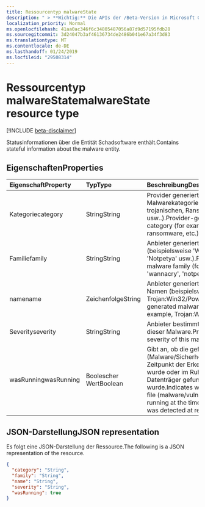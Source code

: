 ```yaml
---
title: Ressourcentyp malwareState
description: " > **Wichtig:** Die APIs der /Beta-Version in Microsoft Graph befinden sich in der Vorschau und können Änderungen unterliegen. Die Verwendung dieser APIs in Produktionsanwendungen wird nicht unterstützt."
localization_priority: Normal
ms.openlocfilehash: 41aa0ac346f6c34805487056a87d9d57195fdb28
ms.sourcegitcommit: 3d24047b3af46136734de2486b041e67a34f3d83
ms.translationtype: MT
ms.contentlocale: de-DE
ms.lasthandoff: 01/24/2019
ms.locfileid: "29508314"
---
```

# <a name="malwarestate-resource-type"></a><span data-ttu-id="606f8-104">Ressourcentyp malwareState</span><span class="sxs-lookup"><span data-stu-id="606f8-104">malwareState resource type</span></span>

 [!INCLUDE [beta-disclaimer](../../includes/beta-disclaimer.md)]

<span data-ttu-id="606f8-105">Statusinformationen über die Entität Schadsoftware enthält.</span><span class="sxs-lookup"><span data-stu-id="606f8-105">Contains stateful information about the malware entity.</span></span>

## <a name="properties"></a><span data-ttu-id="606f8-106">Eigenschaften</span><span class="sxs-lookup"><span data-stu-id="606f8-106">Properties</span></span>

| <span data-ttu-id="606f8-107">Eigenschaft</span><span class="sxs-lookup"><span data-stu-id="606f8-107">Property</span></span>   | <span data-ttu-id="606f8-108">Typ</span><span class="sxs-lookup"><span data-stu-id="606f8-108">Type</span></span>|<span data-ttu-id="606f8-109">Beschreibung</span><span class="sxs-lookup"><span data-stu-id="606f8-109">Description</span></span>|
|:---------------|:--------|:----------|
|<span data-ttu-id="606f8-110">Kategorie</span><span class="sxs-lookup"><span data-stu-id="606f8-110">category</span></span>|<span data-ttu-id="606f8-111">String</span><span class="sxs-lookup"><span data-stu-id="606f8-111">String</span></span>|<span data-ttu-id="606f8-112">Provider generierten Malwarekategorie (beispielsweise trojanischen, Ransomware usw..).</span><span class="sxs-lookup"><span data-stu-id="606f8-112">Provider-generated malware category (for example, trojan, ransomware, etc.).</span></span>|
|<span data-ttu-id="606f8-113">Familie</span><span class="sxs-lookup"><span data-stu-id="606f8-113">family</span></span>|<span data-ttu-id="606f8-114">String</span><span class="sxs-lookup"><span data-stu-id="606f8-114">String</span></span>|<span data-ttu-id="606f8-115">Anbieter generierte Malware-Familie (beispielsweise 'Wannacry', 'Notpetya' usw.).</span><span class="sxs-lookup"><span data-stu-id="606f8-115">Provider-generated malware family (for example, 'wannacry', 'notpetya', etc.).</span></span>|
|<span data-ttu-id="606f8-116">name</span><span class="sxs-lookup"><span data-stu-id="606f8-116">name</span></span>|<span data-ttu-id="606f8-117">Zeichenfolge</span><span class="sxs-lookup"><span data-stu-id="606f8-117">String</span></span>|<span data-ttu-id="606f8-118">Anbieter generierte Malware variant Namen (beispielsweise Trojan:Win32/Powessere.H).</span><span class="sxs-lookup"><span data-stu-id="606f8-118">Provider-generated malware variant name (for example, Trojan:Win32/Powessere.H).</span></span>|
|<span data-ttu-id="606f8-119">Severity</span><span class="sxs-lookup"><span data-stu-id="606f8-119">severity</span></span>|<span data-ttu-id="606f8-120">String</span><span class="sxs-lookup"><span data-stu-id="606f8-120">String</span></span>|<span data-ttu-id="606f8-121">Anbieter bestimmt Schweregrad dieser Malware.</span><span class="sxs-lookup"><span data-stu-id="606f8-121">Provider-determined severity of this malware.</span></span>|
|<span data-ttu-id="606f8-122">wasRunning</span><span class="sxs-lookup"><span data-stu-id="606f8-122">wasRunning</span></span>|<span data-ttu-id="606f8-123">Boolescher Wert</span><span class="sxs-lookup"><span data-stu-id="606f8-123">Boolean</span></span>|<span data-ttu-id="606f8-124">Gibt an, ob die gefundene Datei (Malware/Sicherheitsrisiko) zum Zeitpunkt der Erkennung ausgeführt wurde oder im Ruhezustand auf dem Datenträger gefunden wurde.</span><span class="sxs-lookup"><span data-stu-id="606f8-124">Indicates whether the detected file (malware/vulnerability) was running at the time of detection or was detected at rest on the disk.</span></span>|

## <a name="json-representation"></a><span data-ttu-id="606f8-125">JSON-Darstellung</span><span class="sxs-lookup"><span data-stu-id="606f8-125">JSON representation</span></span>

<span data-ttu-id="606f8-126">Es folgt eine JSON-Darstellung der Ressource.</span><span class="sxs-lookup"><span data-stu-id="606f8-126">The following is a JSON representation of the resource.</span></span>

<!-- {
  "blockType": "resource",
  "optionalProperties": [

  ],
  "@odata.type": "microsoft.graph.malwareState"
}-->

```json
{
  "category": "String",
  "family": "String",
  "name": "String",
  "severity": "String",
  "wasRunning": true
}

```

<!-- uuid: 8fcb5dbc-d5aa-4681-8e31-b001d5168d79
2015-10-25 14:57:30 UTC -->
<!--
{
  "type": "#page.annotation",
  "description": "malwareState resource",
  "keywords": "",
  "section": "documentation",
  "tocPath": "",
  "suppressions": [
    "Error: /api-reference/beta/resources/malwarestate.md:\r\n      Exception processing links.\r\n    System.ArgumentException: Link Definition was null. Link text: !INCLUDE [beta-disclaimer](../../includes/beta-disclaimer.md)\r\n      at ApiDoctor.Validation.DocFile.get_LinkDestinations()\r\n      at ApiDoctor.Validation.DocSet.ValidateLinks(Boolean includeWarnings, String[] relativePathForFiles, IssueLogger issues, Boolean requireFilenameCaseMatch, Boolean printOrphanedFiles)"
  ]
}
-->
